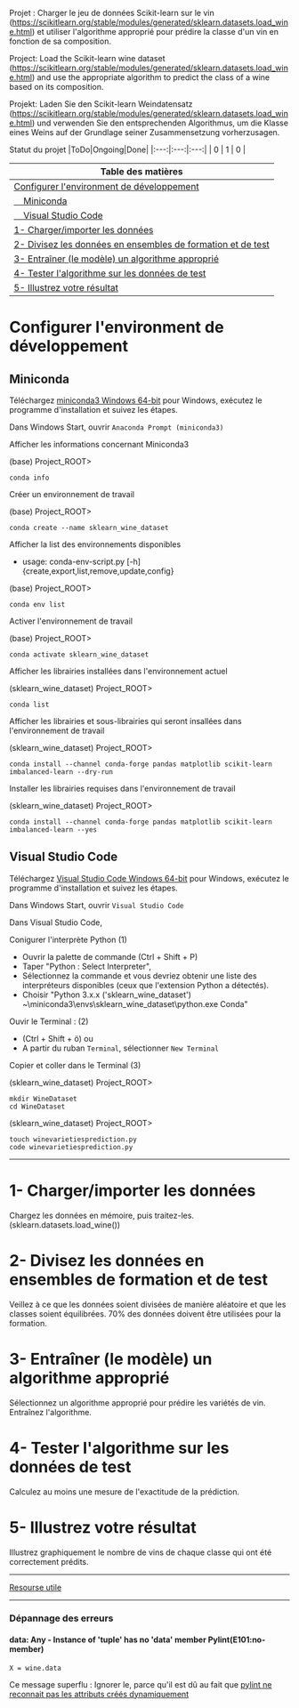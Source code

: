 
Projet : Charger le jeu de données Scikit-learn sur le vin (https://scikitlearn.org/stable/modules/generated/sklearn.datasets.load_wine.html) et utiliser l'algorithme approprié pour prédire la classe d'un vin en fonction de sa composition.

Project: Load the Scikit-learn wine dataset (https://scikitlearn.org/stable/modules/generated/sklearn.datasets.load_wine.html) and use the appropriate algorithm to predict the class of a wine based on its composition.

Projekt: Laden Sie den Scikit-learn Weindatensatz (https://scikitlearn.org/stable/modules/generated/sklearn.datasets.load_wine.html) und verwenden Sie den entsprechenden Algorithmus, um die Klasse eines Weins auf der Grundlage seiner Zusammensetzung vorherzusagen.

Statut du projet
|ToDo|Ongoing|Done|
|:---:|:---:|:---:|
| 0 | 1 | 0 |


|Table des matières|
|---|
|[Configurer l'environment de développement](#Configurer-l'environment-de-développement)|
|[&nbsp;&nbsp;&nbsp;&nbsp;Miniconda](#Miniconda)|
|[&nbsp;&nbsp;&nbsp;&nbsp;Visual Studio Code](#Visual-Studio-Code)|
|[1- Charger/importer les données](#1--Charger/importer-les-données)|
|[2- Divisez les données en ensembles de formation et de test](#2--Divisez-les-données-en-ensembles-de-formation-et-de-test)|
|[3- Entraîner (le modèle) un algorithme approprié](#3--Entraîner-(le-modèle)-un-algorithme-approprié)|
|[4- Tester l'algorithme sur les données de test](#4--Tester-l'algorithme-sur-les-données-de-test)|
|[5- Illustrez votre résultat](#5--Illustrez-votre-résultat)|

# Configurer l'environment de développement

## Miniconda

Téléchargez [miniconda3 Windows 64-bit](https://docs.conda.io/en/latest/miniconda.html#windows-installers) pour Windows, exécutez le programme d'installation et suivez les étapes. 

Dans Windows Start, ouvrir `Anaconda Prompt (miniconda3)`

Afficher les informations concernant Miniconda3

(base) Project_ROOT>
~~~
conda info
~~~

Créer un environnement de travail

(base) Project_ROOT>
~~~
conda create --name sklearn_wine_dataset
~~~

Afficher la list des environnements disponibles
- usage: conda-env-script.py [-h] {create,export,list,remove,update,config}

(base) Project_ROOT>
~~~
conda env list
~~~

Activer l'environnement de travail

(base) Project_ROOT>
~~~
conda activate sklearn_wine_dataset
~~~

Afficher les librairies installées dans l'environnement actuel

(sklearn_wine_dataset) Project_ROOT>
~~~
conda list
~~~

Afficher les librairies et sous-librairies qui seront insallées dans l'environnement de travail

(sklearn_wine_dataset) Project_ROOT>
~~~
conda install --channel conda-forge pandas matplotlib scikit-learn imbalanced-learn --dry-run
~~~

Installer les librairies requises dans l'environnement de travail

(sklearn_wine_dataset) Project_ROOT>
~~~
conda install --channel conda-forge pandas matplotlib scikit-learn imbalanced-learn --yes
~~~

## Visual Studio Code

Téléchargez [Visual Studio Code Windows 64-bit](https://code.visualstudio.com/download) pour Windows, exécutez le programme d'installation et suivez les étapes. 

Dans Windows Start, ouvrir `Visual Studio Code`

Dans Visual Studio Code,

Conigurer l'interprète Python (1)
- Ouvrir la palette de commande (Ctrl + Shift + P)
- Taper "Python : Select Interpreter", 
- Sélectionnez la commande et vous devriez obtenir une liste des interpréteurs disponibles (ceux que l'extension Python a détectés).
- Choisir "Python 3.x.x ('sklearn_wine_dataset') ~\miniconda3\envs\sklearn_wine_dataset\python.exe   Conda"

Ouvir le Terminal : (2)
- (Ctrl + Shift + ö) ou 
- A partir du ruban `Terminal`, sélectionner `New Terminal`

Copier et coller dans le Terminal (3)

(sklearn_wine_dataset) Project_ROOT>
~~~
mkdir WineDataset
cd WineDataset
~~~

(sklearn_wine_dataset) Project_ROOT>
~~~
touch winevarietiesprediction.py
code winevarietiesprediction.py
~~~

---

# 1- Charger/importer les données
Chargez les données en mémoire, puis traitez-les. (sklearn.datasets.load_wine())

# 2- Divisez les données en ensembles de formation et de test
Veillez à ce que les données soient divisées de manière aléatoire et que les classes soient équilibrées. 70% des données doivent être utilisées pour la formation.

# 3- Entraîner (le modèle) un algorithme approprié
Sélectionnez un algorithme approprié pour prédire les variétés de vin. Entraînez l'algorithme.

# 4- Tester l'algorithme sur les données de test
Calculez au moins une mesure de l'exactitude de la prédiction.

# 5- Illustrez votre résultat
Illustrez graphiquement le nombre de vins de chaque classe qui ont été correctement prédits. 

---

[Resourse utile](https://www.projectpro.io/recipes/classify-wine-using-sklearn-tree-model)

---

### Dépannage des erreurs

#### data: Any - Instance of 'tuple' has no 'data' member Pylint(E101:no-member)
~~~
X = wine.data
~~~
Ce message superflu : Ignorer le, parce qu'il est dû au fait que [pylint ne reconnait pas les attributs créés dynamiquement](http://pylint-messages.wikidot.com/messages:e1101)
